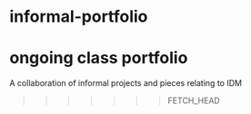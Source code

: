 
informal-portfolio
==================

ongoing class portfolio 
=======

A collaboration of informal projects and pieces relating to IDM 
>>>>>>> FETCH_HEAD
